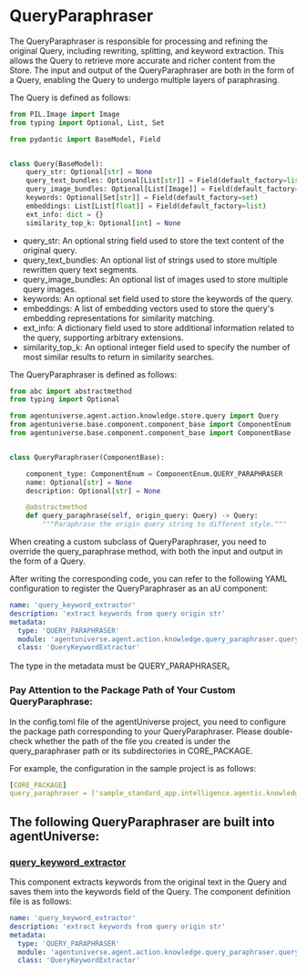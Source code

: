# QueryParaphraser

The QueryParaphraser is responsible for processing and refining the original Query, including rewriting, splitting, and keyword extraction. This allows the Query to retrieve more accurate and richer content from the Store. The input and output of the QueryParaphraser are both in the form of a Query, enabling the Query to undergo multiple layers of paraphrasing.


The Query is defined as follows:
```python
from PIL.Image import Image
from typing import Optional, List, Set

from pydantic import BaseModel, Field


class Query(BaseModel):
    query_str: Optional[str] = None
    query_text_bundles: Optional[List[str]] = Field(default_factory=list)
    query_image_bundles: Optional[List[Image]] = Field(default_factory=list)
    keywords: Optional[Set[str]] = Field(default_factory=set)
    embeddings: List[List[float]] = Field(default_factory=list)
    ext_info: dict = {}
    similarity_top_k: Optional[int] = None
```
- query_str: An optional string field used to store the text content of the original query.
- query_text_bundles: An optional list of strings used to store multiple rewritten query text segments.
- query_image_bundles: An optional list of images used to store multiple query images.
- keywords: An optional set field used to store the keywords of the query.
- embeddings: A list of embedding vectors used to store the query's embedding representations for similarity matching.
- ext_info: A dictionary field used to store additional information related to the query, supporting arbitrary extensions.
- similarity_top_k: An optional integer field used to specify the number of most similar results to return in similarity searches.

The QueryParaphraser is defined as follows:
```python
from abc import abstractmethod
from typing import Optional

from agentuniverse.agent.action.knowledge.store.query import Query
from agentuniverse.base.component.component_base import ComponentEnum
from agentuniverse.base.component.component_base import ComponentBase


class QueryParaphraser(ComponentBase):

    component_type: ComponentEnum = ComponentEnum.QUERY_PARAPHRASER
    name: Optional[str] = None
    description: Optional[str] = None

    @abstractmethod
    def query_paraphrase(self, origin_query: Query) -> Query:
        """Paraphrase the origin query string to different style."""
```
When creating a custom subclass of QueryParaphraser, you need to override the query_paraphrase method, with both the input and output in the form of a Query.

After writing the corresponding code, you can refer to the following YAML configuration to register the QueryParaphraser as an aU component:
```yaml
name: 'query_keyword_extractor'
description: 'extract keywords from query origin str'
metadata:
  type: 'QUERY_PARAPHRASER'
  module: 'agentuniverse.agent.action.knowledge.query_paraphraser.query_keyword_extractor'
  class: 'QueryKeywordExtractor'
```
The type in the metadata must be QUERY_PARAPHRASER。
### Pay Attention to the Package Path of Your Custom QueryParaphrase:

In the config.toml file of the agentUniverse project, you need to configure the package path corresponding to your QueryParaphraser. Please double-check whether the path of the file you created is under the query_paraphraser path or its subdirectories in CORE_PACKAGE.

For example, the configuration in the sample project is as follows:
```yaml
[CORE_PACKAGE]
query_paraphraser = ['sample_standard_app.intelligence.agentic.knowledge.query_paraphraser']
```

## The following QueryParaphraser are built into agentUniverse:
### [query_keyword_extractor](../../../agentuniverse/agent/action/knowledge/query_paraphraser/query_keyword_extractor.yaml)
This component extracts keywords from the original text in the Query and saves them into the keywords field of the Query.
The component definition file is as follows:
```yaml
name: 'query_keyword_extractor'
description: 'extract keywords from query origin str'
metadata:
  type: 'QUERY_PARAPHRASER'
  module: 'agentuniverse.agent.action.knowledge.query_paraphraser.query_keyword_extractor'
  class: 'QueryKeywordExtractor'
```
